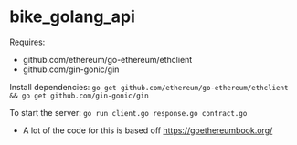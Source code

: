 # bike_golang_api

Requires: 
- github.com/ethereum/go-ethereum/ethclient
- github.com/gin-gonic/gin

Install dependencies: 
`go get github.com/ethereum/go-ethereum/ethclient && go get github.com/gin-gonic/gin`

To start the server:
`go run client.go response.go contract.go`

* A lot of the code for this is based off https://goethereumbook.org/